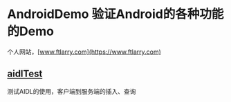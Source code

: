 # AndroidDemo 验证Android的各种功能的Demo

个人网站，[www.ftlarry.com](https://www.ftlarry.com)

## [aidlTest](aidlTest)
测试AIDL的使用，客户端到服务端的插入、查询
